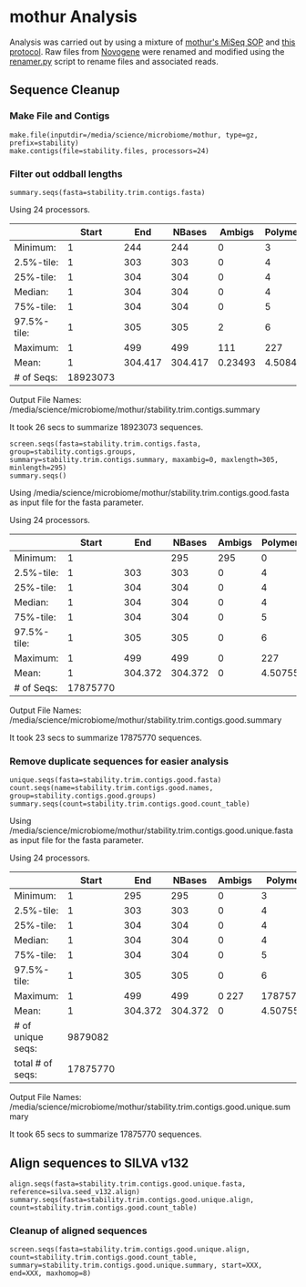 # mothur Analysis
Analysis was carried out by using a mixture of [mothur's MiSeq SOP](https://www.mothur.org/wiki/MiSeq_SOP) and [this protocol](https://www.protocols.io/view/week-8-classifying-taxonomy-of-short-reads-with-mo-g7tbznn).  Raw files from [Novogene](https://en.novogene.com) were renamed and modified using the [renamer.py](https://github.com/calandryll/qiime2/blob/master/mothur/renamer.py) script to rename files and associated reads.

## Sequence Cleanup
### Make File and Contigs
```
make.file(inputdir=/media/science/microbiome/mothur, type=gz, prefix=stability)
make.contigs(file=stability.files, processors=24)
```
### Filter out oddball lengths
```
summary.seqs(fasta=stability.trim.contigs.fasta)
```
Using 24 processors.

||Start|End|NBases|Ambigs|Polymer|NumSeqs|
|---|---|---|---|---|---|---|
|Minimum:|1|244|244|0|3|1|
|2.5%-tile:|1|303|303|0|4|473077|
|25%-tile:|1|304|304|0|4|4730769|
|Median: |1|304|304|0|4|9461537|
|75%-tile:|1|304|304|0|5|14192305|
|97.5%-tile:|1|305|305|2|6|18449997|
|Maximum:|1|499|499|111|227|18923073|
|Mean:|1|304.417|304.417|0.23493|4.5084|
|# of Seqs:|18923073|

Output File Names: 
/media/science/microbiome/mothur/stability.trim.contigs.summary

It took 26 secs to summarize 18923073 sequences.
```
screen.seqs(fasta=stability.trim.contigs.fasta, group=stability.contigs.groups, summary=stability.trim.contigs.summary, maxambig=0, maxlength=305, minlength=295)
summary.seqs()
```

Using /media/science/microbiome/mothur/stability.trim.contigs.good.fasta as input file for the fasta parameter.

Using 24 processors.

| |Start| End| NBases| Ambigs| Polymer| NumSeqs|
|---|---|---|---|---|---|---|
| Minimum:| 1| | 295| 295| 0| 3| 1| 
| 2.5%-tile:|1| 303| 303| 0| 4| 446895|
| 25%-tile:| 1| 304| 304| 0| 4| 4468943|
| Median:| 1| 304| 304| 0| 4| 8937886|
| 75%-tile:| 1| 304| 304| 0| 5| 13406828|
|  97.5%-tile:| 1| 305| 305| 0| 6| 17428876| 
|  Maximum:| 1| 499| 499| 0| 227| 17875770| 
|  Mean:| 1| 304.372| 304.372| 0| 4.50755| 
|  # of Seqs:| 17875770| 

Output File Names:
/media/science/microbiome/mothur/stability.trim.contigs.good.summary

It took 23 secs to summarize 17875770 sequences.
### Remove duplicate sequences for easier analysis
```
unique.seqs(fasta=stability.trim.contigs.good.fasta)
count.seqs(name=stability.trim.contigs.good.names, group=stability.contigs.good.groups)
summary.seqs(count=stability.trim.contigs.good.count_table)
```
Using /media/science/microbiome/mothur/stability.trim.contigs.good.unique.fasta as input file for the fasta parameter.

Using 24 processors.

||Start|   End|     NBases|  Ambigs|  Polymer| NumSeqs|
|---|---|---|---|---|---|---|
|Minimum:|        1  |     295|     295|     0|       3  |     1|
|2.5%-tile:|      1  |     303|     303|     0|       4  |     446895|
|25%-tile:|       1  |     304|     304|     0|       4  |     4468943|
|Median:  |       1  |     304|     304|     0|       4  |     8937886|
|75%-tile: |      1  |     304|     304|     0|       5  |     13406828|
|97.5%-tile:|     1  |     305|     305|     0|       6 |      17428876|
|Maximum:    |    1  |     499|     499|     0       227|     17875770|
|Mean: |  1    |   304.372| 304.372| 0|       4.50755|
|# of unique seqs: |      9879082|
|total # of seqs:   |     17875770|

Output File Names:
/media/science/microbiome/mothur/stability.trim.contigs.good.unique.summary

It took 65 secs to summarize 17875770 sequences.


## Align sequences to SILVA v132
```
align.seqs(fasta=stability.trim.contigs.good.unique.fasta, reference=silva.seed_v132.align)
summary.seqs(fasta=stability.trim.contigs.good.unique.align, count=stability.trim.contigs.good.count_table)
```

### Cleanup of aligned sequences
```
screen.seqs(fasta=stability.trim.contigs.good.unique.align, count=stability.trim.contigs.good.count_table, summary=stability.trim.contigs.good.unique.summary, start=XXX, end=XXX, maxhomop=8)
```